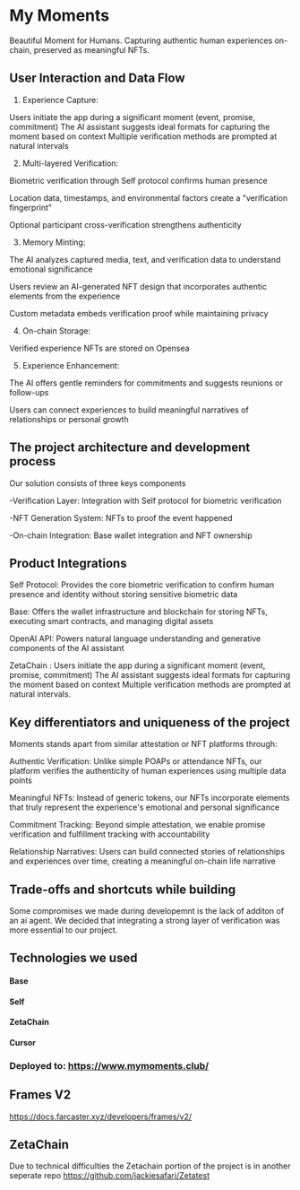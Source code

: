 # My Moments

Beautiful Moment for Humans. Capturing authentic human experiences on-chain, preserved as meaningful NFTs.

## User Interaction and Data Flow


1. Experience Capture: 

Users initiate the app during a significant moment (event, promise, commitment)
The AI assistant suggests ideal formats for capturing the moment based on context
Multiple verification methods are prompted at natural intervals


2. Multi-layered Verification:

Biometric verification through Self protocol confirms human presence

Location data, timestamps, and environmental factors create a "verification fingerprint"

Optional participant cross-verification strengthens authenticity


3. Memory Minting:

The AI analyzes captured media, text, and verification data to understand emotional significance

Users review an AI-generated NFT design that incorporates authentic elements from the experience

Custom metadata embeds verification proof while maintaining privacy


4. On-chain Storage:

Verified experience NFTs are stored on Opensea


5. Experience Enhancement:

The AI offers gentle reminders for commitments and suggests reunions or follow-ups

Users can connect experiences to build meaningful narratives of relationships or personal growth


## The project architecture and development process


Our solution consists of three keys components


-Verification Layer:
Integration with Self protocol for biometric verification

-NFT Generation System:
NFTs to proof the event happened

-On-chain Integration:
Base wallet integration and NFT ownership


## Product Integrations


Self Protocol: Provides the core biometric verification to confirm human presence and identity without storing sensitive biometric data

Base: Offers the wallet infrastructure and blockchain for storing NFTs, executing smart contracts, and managing digital assets

OpenAI API: Powers natural language understanding and generative components of the AI assistant

ZetaChain : Users initiate the app during a significant moment (event, promise, commitment) The AI assistant suggests ideal formats for capturing the moment based on context Multiple verification methods are prompted at natural intervals.


## Key differentiators and uniqueness of the project


Moments stands apart from similar attestation or NFT platforms through:


Authentic Verification: Unlike simple POAPs or attendance NFTs, our platform verifies the authenticity of human experiences using multiple data points

Meaningful NFTs: Instead of generic tokens, our NFTs incorporate elements that truly represent the experience's emotional and personal significance

Commitment Tracking: Beyond simple attestation, we enable promise verification and fulfillment tracking with accountability

Relationship Narratives: Users can build connected stories of relationships and experiences over time, creating a meaningful on-chain life narrative


## Trade-offs and shortcuts while building


Some compromises we made during developemnt is the lack of additon of an ai agent. We decided that integrating a strong layer of verification was more essential to our project. 


## Technologies we used

#### Base 

#### Self

#### ZetaChain

#### Cursor


### Deployed to: https://www.mymoments.club/



## Frames V2

https://docs.farcaster.xyz/developers/frames/v2/

## ZetaChain 

Due to technical difficulties the Zetachain portion of the project is in another seperate repo https://github.com/jackiesafari/Zetatest

